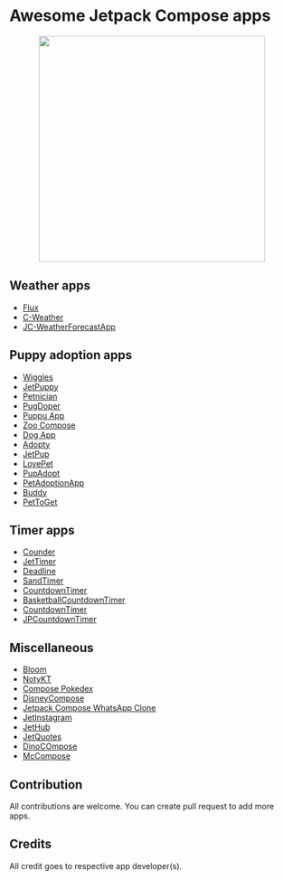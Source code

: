 # Awesome Jetpack Compose apps
<p align="center">
  <img src="https://github.com/hadiyarajesh/awesome-compose/blob/main/assets/jetpack_compose_logo.png" width="400">
</p>

## Weather apps
- [Flux](https://github.com/fidloo/flux)
- [C-Weather](https://github.com/Mercandj/android-dev-challenge-compose-4)
- [JC-WeatherForecastApp](https://github.com/wiyonoaten/ADC-JC-Wk4WeatherForecastApp)


## Puppy adoption apps
- [Wiggles](https://github.com/Spikeysanju/Wiggles)
- [JetPuppy](https://github.com/ericktijerou/jetpuppy)
- [Petnician](https://github.com/wajahatkarim3/Petnician)
- [PugDoper](https://github.com/ch8n/PugDoper-Compose-ADC-1)
- [Puppu App](https://github.com/AbelTarazona/compose-challenge1)
- [Zoo Compose](https://github.com/GuilhE/Zoo-Compose)
- [Dog App](https://github.com/mohamedtamer0/AndroidDevChallengeComposeWeek1)
- [Adopty](https://github.com/2307vivek/Adopty)
- [JetPup](https://github.com/V9vek/JetPup)
- [LovePet](https://github.com/ellisonchan/LovePet)
- [PupAdopt](https://github.com/mjmanaog/adopt-a-pup)
- [PetAdoptionApp](https://github.com/emedinaa/compose-challenge-week1)
- [Buddy](https://github.com/KwabenBerko/Buddy)
- [PetToGet](https://github.com/OHoussein/PetToGet)


## Timer apps
- [Counder](https://github.com/sameersyd/Counder)
- [JetTimer](https://github.com/ericktijerou/jettimer)
- [Deadline](https://github.com/cmargonis/compose-countdown-challenge)
- [SandTimer](https://github.com/mantas84/Sand-timer)
- [CountdownTimer](https://github.com/PBK-B/Countdown-timer)
- [BasketballCountdownTimer](https://github.com/Bruno125/compose-challenge-week-2)
- [CountdownTimer](https://github.com/opatry/android-dev-challenge-compose-week2)
- [JPCountdownTimer](https://github.com/moriswala/jp-countdown-timer)


## Miscellaneous
- [Bloom](https://github.com/AJIEKCX/ComposeChallenge)
- [NotyKT](https://github.com/PatilShreyas/NotyKT)
- [Compose Pokedex](https://github.com/zsoltk/compose-pokedex)
- [DisneyCompose](https://github.com/skydoves/DisneyCompose)
- [Jetpack Compose WhatsApp Clone](https://github.com/MindorksOpenSource/Jetpack-Compose-WhatsApp-Clone)
- [JetInstagram](https://github.com/vipulasri/JetInstagram)
- [JetHub](https://github.com/TakuSemba/JetHub)
- [JetQuotes](https://github.com/Spikeysanju/JetQuotes)
- [DinoCOmpose](https://github.com/wajahatkarim3/DinoCompose)
- [McCompose](https://github.com/hitanshu-dhawan/McCompose)



## Contribution
All contributions are welcome. You can create pull request to add more apps.

## Credits
All credit goes to respective app developer(s).
